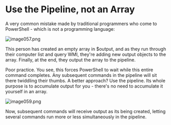 # Use the Pipeline, not an Array
A very common mistake made by traditional programmers who come to PowerShell - which is not a programming language:

![image057.png](images/image057.png)

This person has created an empty array in $output, and as they run through their computer list and query WMI, they're adding new output objects to the array. Finally, at the end, they output the array to the pipeline.

Poor practice. You see, this forces PowerShell to wait while this entire command completes. Any subsequent commands in the pipeline will sit there twiddling their thumbs. A better approach? Use the pipeline. Its whole purpose is to accumulate output for you - there's no need to accumulate it yourself in an array.

![image059.png](images/image059.png)

Now, subsequent commands will receive output as its being created, letting several commands run more or less simultaneously in the pipeline.
